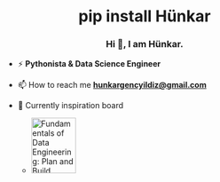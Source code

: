 <h1 align="center">pip install Hünkar</h1>
<h3 align="center">Hi 👋, I am Hünkar.</h3>

- ⚡ **Pythonista & Data Science Engineer**

- 📫 How to reach me **hunkargencyildiz@gmail.com**

- 🌱 Currently inspiration board
  - <img alt="Fundamentals of Data Engineering: Plan and Build Robust Data Systems" src="https://m.media-amazon.com/images/I/81+oMD7Lm7L._SY425_.jpg" style="width: 80px; height: 100px;">
